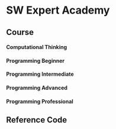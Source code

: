# SW Expert Academy

## Course

#### Computational Thinking

#### Programming Beginner

#### Programming Intermediate

#### Programming Advanced

#### Programming Professional

## Reference Code
